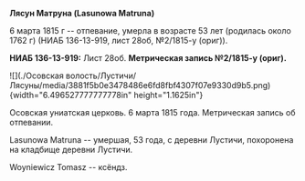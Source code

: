 **Лясун Матруна (Lasunowa Matruna)**

6 марта 1815 г -- отпевание, умерла в возрасте 53 лет (родилась около
1762 г) (НИАБ 136-13-919, лист 28об, №2/1815-у (ориг)).

**НИАБ 136-13-919:** Лист 28об. **Метрическая запись №2/1815-у (ориг).**

![](./Осовская волость/Лустичи/Лясуны/media/3881f5b0e3478486e6fd8fbf4307f07e9330d9b5.png){width="6.496527777777778in"
height="1.1625in"}

Осовская униатская церковь. 6 марта 1815 года. Метрическая запись об
отпевании.

Lasunowa Matruna -- умершая, 53 года, с деревни Лустичи, похоронена на
кладбище деревни Лустичи.

Woyniewicz Tomasz -- ксёндз.

